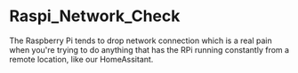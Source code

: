 # Raspi_Network_Check
The Raspberry Pi tends to drop network connection which is a real pain when you're trying to do anything that has the RPi running constantly from a remote location, like our HomeAssitant.
